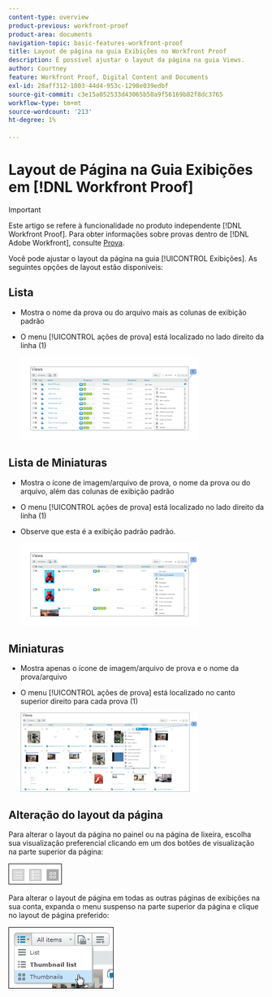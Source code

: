 ```yaml
---
content-type: overview
product-previous: workfront-proof
product-area: documents
navigation-topic: basic-features-workfront-proof
title: Layout de página na guia Exibições no Workfront Proof
description: É possível ajustar o layout da página na guia Views.
author: Courtney
feature: Workfront Proof, Digital Content and Documents
exl-id: 28aff312-1803-44d4-953c-1298e039edbf
source-git-commit: c3e15a052533d43065b50a9f56169b82f8dc3765
workflow-type: tm+mt
source-wordcount: '213'
ht-degree: 1%

---
```


# Layout de Página na Guia Exibições em [!DNL Workfront Proof]

>[!IMPORTANT]
>
>Este artigo se refere à funcionalidade no produto independente [!DNL Workfront Proof]. Para obter informações sobre provas dentro de [!DNL Adobe Workfront], consulte [Prova](../../../review-and-approve-work/proofing/proofing.md).

Você pode ajustar o layout da página na guia [!UICONTROL Exibições]. As seguintes opções de layout estão disponíveis:

## Lista

* Mostra o nome da prova ou do arquivo mais as colunas de exibição padrão
* O menu [!UICONTROL ações de prova] está localizado no lado direito da linha (1)

  ![Visualizações_de_Página_-_list_view.png](assets/page-views---list-view-350x164.png)

## Lista de Miniaturas

* Mostra o ícone de imagem/arquivo de prova, o nome da prova ou do arquivo, além das colunas de exibição padrão
* O menu [!UICONTROL ações de prova] está localizado no lado direito da linha (1)
* Observe que esta é a exibição padrão padrão.

  ![Visualizações_de_Página_-_thumbnails_list_view.png](assets/page-views---thumbnails-list-view-350x164.png)

## Miniaturas

* Mostra apenas o ícone de imagem/arquivo de prova e o nome da prova/arquivo
* O menu [!UICONTROL ações de prova] está localizado no canto superior direito para cada prova (1)

  ![Visualizações_de_página_-_miniaturas_exibição.png](assets/page-views---thumbnails-view-350x156.png)

## Alteração do layout da página

Para alterar o layout da página no painel ou na página de lixeira, escolha sua visualização preferencial clicando em um dos botões de visualização na parte superior da página:

![Visualizações_de_Página_menu_antigo.png](assets/page-views-old-menu.png)

Para alterar o layout de página em todas as outras páginas de exibições na sua conta, expanda o menu suspenso na parte superior da página e clique no layout de página preferido:

![Visualizações_de_página_novo_menu.png](assets/page-views-new-menu.png)
